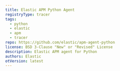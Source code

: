 ```yaml
---
title: Elastic APM Python Agent
registryType: tracer
tags:
  - python
  - elastic
  - apm
  - tracer
repo: https://github.com/elastic/apm-agent-python
license: BSD 3-Clause "New" or "Revised" License
description: Elastic APM agent for Python
authors: Elastic
otVersion: latest
---
```

